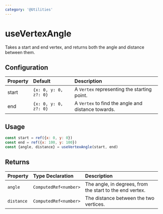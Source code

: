 ```yaml
---
category: '@Utilities'
---
```


# useVertexAngle

Takes a start and end vertex, and returns both the angle and distance between them.

## Configuration

| Property | Default               | Description                                        |
|:---------|:----------------------|:---------------------------------------------------|
| start    | `{x: 0, y: 0, z?: 0}` | A `Vertex` representing the starting point.        |
| end      | `{x: 0, y: 0, z?: 0}` | A `Vertex` to find the angle and distance towards. |

## Usage

```js
const start = ref({x: 0, y: 0})
const end = ref({x: 100, y: 100})
const {angle, distance} = useVertexAngle(start, end)
```

## Returns

| Property   | Type Declaration      | Description                                              |
|:-----------|:----------------------|:---------------------------------------------------------|
| `angle`    | `ComputedRef<number>` | The angle, in degrees, from the start to the end vertex. |
| `distance` | `ComputedRef<number>` | The distance between the two vertices.                   |

